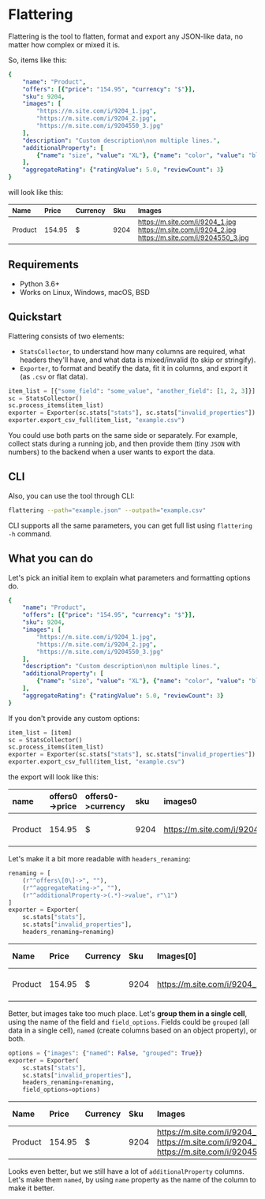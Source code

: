 # Flattering

Flattering is the tool to flatten, format and export any JSON-like data, no matter how complex or mixed it is.

So, items like this:

```yaml
{
    "name": "Product",
    "offers": [{"price": "154.95", "currency": "$"}],
    "sku": 9204,
    "images": [
        "https://m.site.com/i/9204_1.jpg",
        "https://m.site.com/i/9204_2.jpg",
        "https://m.site.com/i/9204550_3.jpg"
    ],
    "description": "Custom description\non multiple lines.",
    "additionalProperty": [
        {"name": "size", "value": "XL"}, {"name": "color", "value": "blue"}
    ],
    "aggregateRating": {"ratingValue": 5.0, "reviewCount": 3}
}
```

will look like this:

| <sub>Name</sub> | <sub>Price</sub>  | <sub>Currency</sub>  | <sub>Sku</sub>  | <sub>Images</sub>  | <sub>Description&nbsp;&nbsp;&nbsp;&nbsp;&nbsp;&nbsp;&nbsp;&nbsp;&nbsp;&nbsp;&nbsp;&nbsp;&nbsp;</sub> | <sub>AdditionalProperty</sub>  | <sub>RatingValue</sub>  | <sub>ReviewCount</sub>  |
| :--- | :--- | :--- | :--- | :--- | :--- | :--- | :--- | :--- |
| <sub>Product</sub> | <sub>154.95</sub> | <sub>$</sub> | <sub>9204</sub> | <sub>https://m.site.com/i/9204_1.jpg<br>https://m.site.com/i/9204_2.jpg<br>https://m.site.com/i/9204550_3.jpg</sub> | <sub>Custom description<br>on multiple lines.</sub>  | <sub>size: XL<br>color:blue</sub>  | <sub>5</sub>  | <sub>3</sub>  |

## Requirements
- Python 3.6+
- Works on Linux, Windows, macOS, BSD


## Quickstart

Flattering consists of two elements:

- `StatsCollector`, to understand how many columns are required, what headers they'll have, and what data is mixed/invalid (to skip or stringify).
- `Exporter`, to format and beatify the data, fit it in columns, and export it (as `.csv` or flat data).

```python
item_list = [{"some_field": "some_value", "another_field": [1, 2, 3]}]
sc = StatsCollector()
sc.process_items(item_list)
exporter = Exporter(sc.stats["stats"], sc.stats["invalid_properties"])
exporter.export_csv_full(item_list, "example.csv")
```

You could use both parts on the same side or separately. For example, collect stats during a running job, and then provide them (tiny `JSON` with numbers) to the backend when a user wants to export the data.

## CLI

Also, you can use the tool through CLI:

```bash
flattering --path="example.json" --outpath="example.csv"
```
CLI supports all the same parameters, you can get full list using `flattering -h` command.

## What you can do

Let's pick an initial item to explain what parameters and formatting options do.

```yaml
{
    "name": "Product",
    "offers": [{"price": "154.95", "currency": "$"}],
    "sku": 9204,
    "images": [
        "https://m.site.com/i/9204_1.jpg",
        "https://m.site.com/i/9204_2.jpg",
        "https://m.site.com/i/9204550_3.jpg"
    ],
    "description": "Custom description\non multiple lines.",
    "additionalProperty": [
        {"name": "size", "value": "XL"}, {"name": "color", "value": "blue"}
    ],
    "aggregateRating": {"ratingValue": 5.0, "reviewCount": 3}
}
```
If you don't provide any custom options:

```python
item_list = [item]
sc = StatsCollector()
sc.process_items(item_list)
exporter = Exporter(sc.stats["stats"], sc.stats["invalid_properties"])
exporter.export_csv_full(item_list, "example.csv")
```

the export will look like this:

| name | offers0->price | offers0->currency | sku | images0 | images1 | images2 | description | additionalProperty0->name | additionalProperty0->value | additionalProperty1->name | additionalProperty1->value | aggregateRating->ratingValue | aggregateRating->reviewCount |
| :--- | :--- | :--- | :--- | :--- | :--- | :--- | :--- | :--- | :--- | :--- | :--- | :--- | :--- |
| Product | 154.95 | $ | 9204 | https://m.site.com/i/9204_1.jpg | https://m.site.com/i/9204_2.jpg | https://m.site.com/i/9204550_3.jpg | Custom description\non multiple lines. | size | XL | color | blue | 5.0 | 3 |

Let's make it a bit more readable with `headers_renaming`:

```python
renaming = [
    (r"^offers\[0\]->", ""),
    (r"^aggregateRating->", ""),
    (r"^additionalProperty->(.*)->value", r"\1")
]
exporter = Exporter(
    sc.stats["stats"],
    sc.stats["invalid_properties"],
    headers_renaming=renaming)
```

| Name | Price | Currency | Sku | Images[0] | Images[1] | Images[2] | Description | AdditionalProperty[0]->name | AdditionalProperty[0]->value | AdditionalProperty[1]->name | AdditionalProperty[1]->value | RatingValue | ReviewCount |
| :--- | :--- | :--- | :--- | :--- | :--- | :--- | :--- | :--- | :--- | :--- | :--- | :--- | :--- |
| Product | 154.95 | $ | 9204 | https://m.site.com/i/9204_1.jpg | https://m.site.com/i/9204_2.jpg | https://m.site.com/i/9204550_3.jpg | Custom description\non multiple lines. | size | XL | color | blue | 5.0 | 3 |

Better, but images take too much place. Let's **group them in a single cell**, using the name of the field and `field_options`. Fields could be `grouped` (all data in a single cell), `named` (create columns based on an object property), or both.

```python
options = {"images": {"named": False, "grouped": True}}
exporter = Exporter(
    sc.stats["stats"],
    sc.stats["invalid_properties"],
    headers_renaming=renaming,
    field_options=options)
```

| Name | Price | Currency | Sku | Images | Description | AdditionalProperty[0]->name | AdditionalProperty[0]->value | AdditionalProperty[1]->name | AdditionalProperty[1]->value | RatingValue | ReviewCount |
| :--- | :--- | :--- | :--- | :--- | :--- | :--- | :--- | :--- | :--- | :--- | :--- |
| Product | 154.95 | $ | 9204 | https://m.site.com/i/9204_1.jpg<br>https://m.site.com/i/9204_2.jpg<br>https://m.site.com/i/9204550_3.jpg | Custom description\non multiple lines. | size | XL | color | blue | 5.0 | 3 |

Looks even better, but we still have a lot of `additionalProperty` columns. Let's make them `named`, by using `name` property as the name of the column to make it better.



